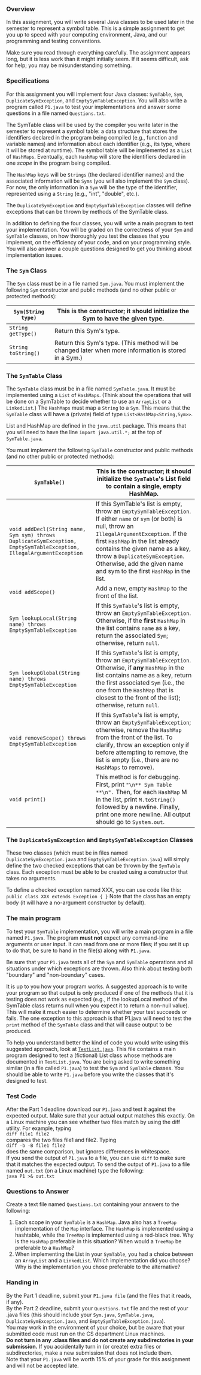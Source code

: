 ### Overview
In this assignment, you will write several Java classes to be used later in the semester to represent a symbol table. This is a simple assignment to get you up to speed with your computing environment, Java, and our programming and testing conventions.

Make sure you read through everything carefully. The assignment appears long, but it is less work than it might initially seem. If it seems difficult, ask for help; you may be misunderstanding something.

### Specifications
For this assignment you will implement four Java classes: `SymTable`, `Sym`, `DuplicateSymException`, and `EmptySymTableException`. You will also write a program called `P1.java` to test your implementations and answer some questions in a file named `Questions.txt`.

The SymTable class will be used by the compiler you write later in the semester to represent a symbol table: a data structure that stores the identifiers declared in the program being compiled (e.g., function and variable names) and information about each identifier (e.g., its type, where it will be stored at runtime). The symbol table will be implemented as a `List` of `HashMaps`. Eventually, each `HashMap` will store the identifiers declared in one *scope* in the program being compiled.

The `HashMap` keys will be `Strings` (the declared identifier names) and the associated information will be `Syms` (you will also implement the `Sym` class). For now, the only information in a `Sym` will be the type of the identifier, represented using a `String` (e.g., "int", "double", etc.).

The `DuplicateSymException` and `EmptySymTableException` classes will define exceptions that can be thrown by methods of the SymTable class.

In addition to defining the four classes, you will write a main program to test your implementation. You will be graded on the correctness of your `Sym` and `SymTable` classes, on how thoroughly you test the classes that you implement, on the efficiency of your code, and on your programming style. You will also answer a couple questions designed to get you thinking about implementation issues.

### The `Sym` Class
The `Sym` class must be in a file named `Sym.java`. You must implement the following `Sym` constructor and public methods (and no other public or protected methods):


| `Sym(String type)`	| This is the constructor; it should initialize the Sym to have the given type. |
|-----------|----------|
| `String getType()`	| Return this Sym's type. |
| `String toString()`	| Return this Sym's type. (This method will be changed later when more information is stored in a Sym.) |

### The `SymTable` Class
The `SymTable` class must be in a file named `SymTable.java`. It must be implemented using a `List` of `HashMaps`. (Think about the operations that will be done on a SymTable to decide whether to use an `ArrayList` or a `LinkedList`.) The `HashMaps` must map a `String` to a `Sym`. This means that the `SymTable` class will have a (private) field of type `List<HashMap<String,Sym>>`.

List and HashMap are defined in the `java.util` package. This means that you will need to have the line `import java.util.*;` at the top of `SymTable.java`.

You must implement the following `SymTable` constructor and public methods (and no other public or protected methods):


| `SymTable()` | This is the constructor; it should initialize the `SymTable`'s List field to contain a single, empty HashMap. |
|-------------------|----------------|
| `void addDecl(String name, Sym sym) throws DuplicateSymException, EmptySymTableException, IllegalArgumentException` | If this SymTable's list is empty, throw an `EmptySymTableException`. If either `name` or `sym` (or both) is null, throw an `IllegalArgumentException`. If the first `HashMap` in the list already contains the given name as a key, throw a `DuplicateSymException`. Otherwise, add the given name and sym to the first `HashMap` in the list. |
|  `void addScope()` | Add a new, empty `HashMap` to the front of the list. |
|  `Sym lookupLocal(String name) throws EmptySymTableException` | If this `SymTable`'s list is empty, throw an `EmptySymTableException`. Otherwise, if the **first** `HashMap` in the list contains `name` as a key, return the associated `Sym`; otherwise, return `null`. |
| `Sym lookupGlobal(String name) throws EmptySymTableException` | If this `SymTable`'s list is empty, throw an `EmptySymTableException`. Otherwise, if **any** `HashMap` in the list contains name as a key, return the first associated `Sym` (i.e., the one from the `HashMap` that is closest to the front of the list); otherwise, return `null`. |
| `void removeScope() throws EmptySymTableException` | If this `SymTable`'s list is empty, throw an `EmptySymTableException`; otherwise, remove the `HashMap` from the front of the list. To clarify, throw an exception only if before attempting to remove, the list is empty (i.e., there are no `HashMaps` to remove). |
| `void print()` | This method is for debugging. First, print `"\n** Sym Table **\n".` Then, for each `HashMap` M in the list, print `M.toString()` followed by a newline. Finally, print one more newline. All output should go to `System.out`. |

### The `DuplicateSymException` and `EmptySymTableException` Classes
These two classes (which must be in files named `DuplicateSymException.java` and `EmptySymTableException.java`) will simply define the two checked exceptions that can be thrown by the `SymTable` class. Each exception must be able to be created using a constructor that takes no arguments.

To define a checked exception named XXX, you can use code like this:  
`public class XXX extends Exception { }` 
Note that the class has an empty body (it will have a no-argument constructor by default).

### The main program
To test your `SymTable` implementation, you will write a main program in a file named `P1.java`. The program **must not** expect any command-line arguments or user input. It can read from one or more files; if you set it up to do that, be sure to hand in the file(s) along with `P1.java`.  

Be sure that your `P1.java` tests all of the `Sym` and `SymTable` operations and all situations under which exceptions are thrown. Also think about testing both "boundary" and "non-boundary" cases.  

It is up to you how your program works. A suggested approach is to write your program so that output is only produced if one of the methods that it is testing does not work as expected (e.g., if the lookupLocal method of the SymTable class returns null when you expect it to return a non-null value). This will make it much easier to determine whether your test succeeds or fails. The one exception to this approach is that P1.java will need to test the `print` method of the `SymTable` class and that will cause output to be produced.  

To help you understand better the kind of code you would write using this suggested approach, look at [`TestList.java`](TestList.java). This file contains a main program designed to test a (fictional) List class whose methods are documented in `TestList.java`. You are being asked to write something similar (in a file called `P1.java`) to test the `Sym` and `SymTable` classes. You should be able to write `P1.java` before you write the classes that it's designed to test.

### Test Code
After the Part 1 deadline download our `P1.java` and test it against the expected output. Make sure that your actual output matches this exactly.
On a Linux machine you can see whether two files match by using the diff utility. For example, typing  
`diff file1 file2`  
compares the two files file1 and file2. Typing  
`diff -b -B file1 file2`  
does the same comparison, but ignores differences in whitespace.  
If you send the output of `P1.java` to a file, you can use `diff` to make sure that it matches the expected output. To send the output of `P1.java` to a file named `out.txt` (on a Linux machine) type the following:  
`java P1 >& out.txt`

### Questions to Answer
Create a text file named `Questions.txt` containing your answers to the following:
1. Each scope in your `SymTable` is a `HashMap`. Java also has a `TreeMap` implementation of the `Map` interface. The `HashMap` is implemented using a hashtable, while the `TreeMap` is implemented using a red-black tree. Why is the `HashMap` preferable in this situation? When would a `TreeMap` be preferable to a `HashMap`?
2. When implementing the List in your `SymTable`, you had a choice between an `ArrayList` and a `LinkedList`. Which implementation did you choose? Why is the implementation you chose preferable to the alternative?

### Handing in
By the Part 1 deadline, submit your `P1.java file` (and the files that it reads, if any).  
By the Part 2 deadline, submit your `Questions.txt` file and the rest of your .java files (this should include your `Sym.java`, `SymTable.java`, `DuplicateSymException.java`, and `EmptySymTableException.java`).  
You may work in the environment of your choice, but be aware that your submitted code must run on the CS department Linux machines.  
**Do not turn in any .class files and do not create any subdirectories in your submission.** If you accidentally turn in (or create) extra files or subdirectories, make a new submission that does not include them.  
Note that your `P1.java` will be worth 15% of your grade for this assignment and will not be accepted late.













